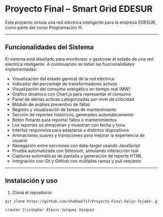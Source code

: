 # Proyecto Final – Smart Grid EDESUR

Este proyecto simula una red eléctrica inteligente para la empresa EDESUR, como parte del curso Programación III.

---

## Funcionalidades del Sistema

El sistema está diseñado para monitorear y gestionar el estado de una red eléctrica inteligente. A continuación se listan las funcionalidades implementadas:

- Visualización del estado general de la red eléctrica
- Indicador del porcentaje de transformadores activos
- Visualización del consumo energético en tiempo real (MW)
- Gráfico dinámico con Chart.js para representar el consumo
- Panel de alertas activas categorizadas por nivel de criticidad
- Módulo de análisis preventivo de fallas
- Registro y visualización de tareas de mantenimiento
- Sección de reportes históricos, generados automáticamente
- Botón flotante para reportar fallos o mantenimientos
- Los reportes se almacenan y muestran con fecha y hora
- Interfaz responsiva para adaptarse a distintos dispositivos
- Animaciones suaves y transiciones para mejorar la experiencia de usuario
- Navegación entre secciones con data-target usando JavaScript
- Prueba automatizada con Selenium, simulando interacción real
- Capturas automáticas de pantalla y generación de reporte HTML
- Integración con Git y GitHub con múltiples ramas y pull requests

---

## Instalación y uso

1. Cloná el repositorio:

```bash
git clone https://github.com/shadow5717/Proyecto-Final-Kelyn-Tejada-.git

//autor Cristopher Alexis Volquez Vasquez
